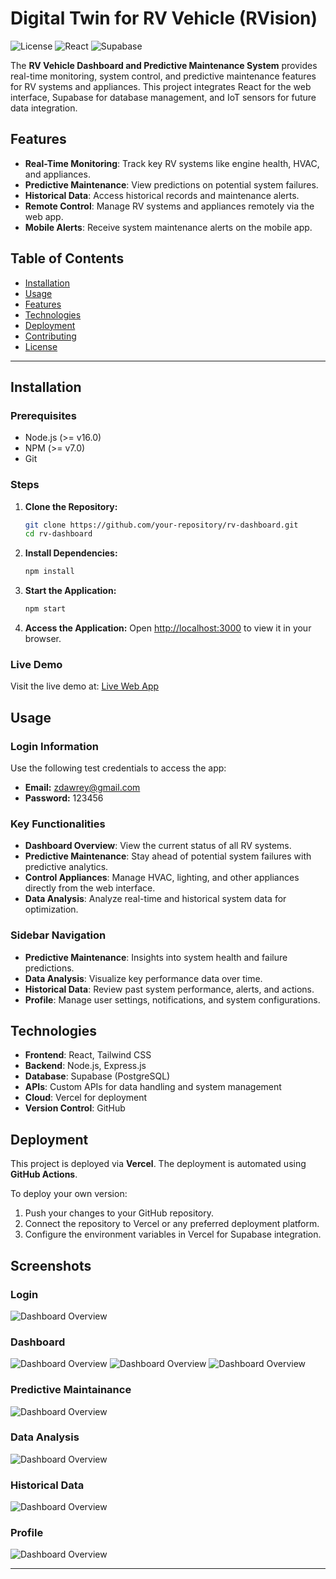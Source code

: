 
# Digital Twin for RV Vehicle (RVision)

![License](https://img.shields.io/badge/license-MIT-blue.svg)
![React](https://img.shields.io/badge/React-v18.2.0-blue)
![Supabase](https://img.shields.io/badge/Supabase-v1.2.0-green)

The **RV Vehicle Dashboard and Predictive Maintenance System** provides real-time monitoring, system control, and predictive maintenance features for RV systems and appliances. This project integrates React for the web interface, Supabase for database management, and IoT sensors for future data integration.

## Features

- **Real-Time Monitoring**: Track key RV systems like engine health, HVAC, and appliances.
- **Predictive Maintenance**: View predictions on potential system failures.
- **Historical Data**: Access historical records and maintenance alerts.
- **Remote Control**: Manage RV systems and appliances remotely via the web app.
- **Mobile Alerts**: Receive system maintenance alerts on the mobile app.

## Table of Contents

- [Installation](#installation)
- [Usage](#usage)
- [Features](#features)
- [Technologies](#technologies)
- [Deployment](#deployment)
- [Contributing](#contributing)
- [License](#license)

---

## Installation

### Prerequisites

- Node.js (>= v16.0)
- NPM (>= v7.0)
- Git

### Steps

1. **Clone the Repository:**
   ```bash
   git clone https://github.com/your-repository/rv-dashboard.git
   cd rv-dashboard
   ```

2. **Install Dependencies:**
   ```bash
   npm install
   ```

3. **Start the Application:**
   ```bash
   npm start
   ```

4. **Access the Application:**
   Open [http://localhost:3000](http://localhost:3000) to view it in your browser.

### Live Demo

Visit the live demo at: [Live Web App](https://rvision.vercel.app/)

## Usage

### Login Information

Use the following test credentials to access the app:
- **Email:** zdawrey@gmail.com
- **Password:** 123456

### Key Functionalities

- **Dashboard Overview**: View the current status of all RV systems.
- **Predictive Maintenance**: Stay ahead of potential system failures with predictive analytics.
- **Control Appliances**: Manage HVAC, lighting, and other appliances directly from the web interface.
- **Data Analysis**: Analyze real-time and historical system data for optimization.

### Sidebar Navigation

- **Predictive Maintenance**: Insights into system health and failure predictions.
- **Data Analysis**: Visualize key performance data over time.
- **Historical Data**: Review past system performance, alerts, and actions.
- **Profile**: Manage user settings, notifications, and system configurations.

## Technologies

- **Frontend**: React, Tailwind CSS
- **Backend**: Node.js, Express.js
- **Database**: Supabase (PostgreSQL)
- **APIs**: Custom APIs for data handling and system management
- **Cloud**: Vercel for deployment
- **Version Control**: GitHub

## Deployment

This project is deployed via **Vercel**. The deployment is automated using **GitHub Actions**.

To deploy your own version:
1. Push your changes to your GitHub repository.
2. Connect the repository to Vercel or any preferred deployment platform.
3. Configure the environment variables in Vercel for Supabase integration.

## Screenshots

### Login
![Dashboard Overview](./public/img/ssl.jpg)

### Dashboard
![Dashboard Overview](./public/img/ssm.jpg)
![Dashboard Overview](./public/img/ss6.jpg)
![Dashboard Overview](./public/img/ss8.jpg)
### Predictive Maintainance
![Dashboard Overview](./public/img/ss7.jpg)
### Data Analysis
![Dashboard Overview](./public/img/ss9.jpg)
### Historical Data
![Dashboard Overview](./public/img/ssd.jpg)
### Profile
![Dashboard Overview](./public/img/ssp.jpg)




---
